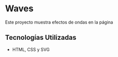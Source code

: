 # Waves

Este proyecto muestra efectos de ondas en la página

## Tecnologías Utilizadas

- HTML, CSS y SVG
